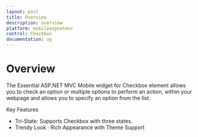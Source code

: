 ```yaml
---
layout: post
title: Overview
description: overview
platform: mobileaspnetmvc
control: Checkbox
documentation: ug
---
```


# Overview

The Essential ASP.NET MVC Mobile widget for Checkbox element allows you to check an option or multiple options to perform an action, within your webpage and allows you to specify an option from the list.

Key Features

* Tri-State: Supports Checkbox with three states.
* Trendy Look : Rich Appearance with Theme Support

